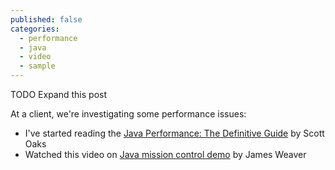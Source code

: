 ```yaml
---
published: false
categories: 
  - performance
  - java
  - video
  - sample
---
```


TODO Expand this post

At a client, we're investigating some performance issues:

  * I've started reading the [Java Performance: The Definitive Guide][book-performance] by Scott Oaks
  * Watched this video on [Java mission control demo][jmc-video] by James Weaver

[book-performance]: http://shop.oreilly.com/product/0636920028499.do
[jmc-video]: http://www.oracle.com/technetwork/java/javaseproducts/mission-control/java-mission-control-1998576.html
